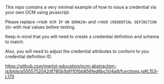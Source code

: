This repo contains a very minimal example of how to issue a credential via your own OCM using javascript.

Please replace `<YOUR OCM IP OR DOMAIN>` and `<YOUR CREDENTIAL DEFINITION ID>` with real values before testing.

Keep in mind that you will need to create a credential definition and schema to match.

Also, you will need to adjust the credential attributes to conform to you credential definition ID.

https://github.com/merlot-education/ocm-abstraction-js/blob/a5505752042df780b1b9110fbb856fed6bc504a9/functions.js#L153-L170
